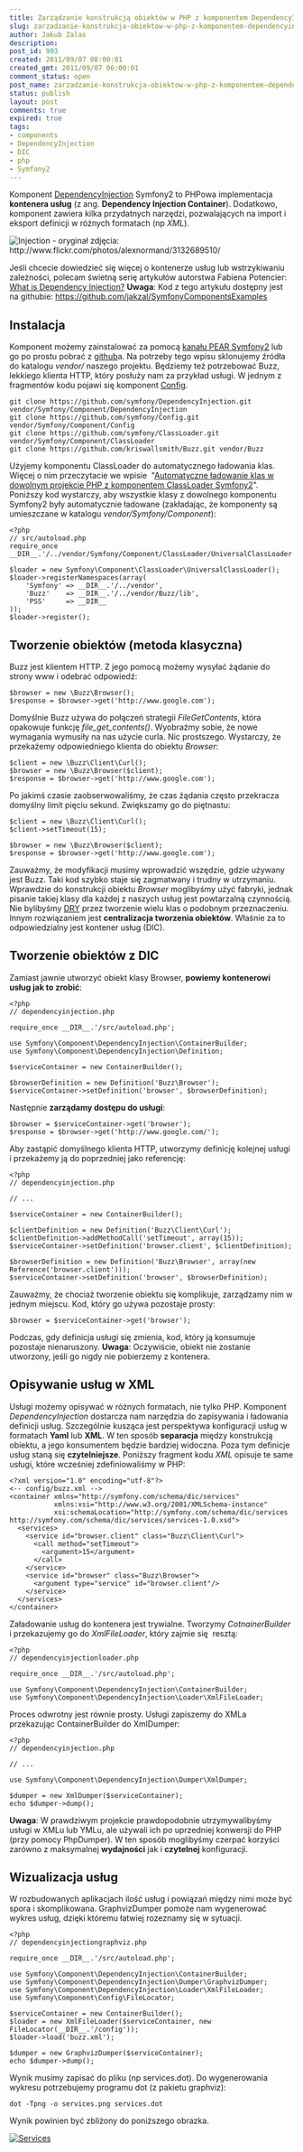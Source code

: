 ```yaml
---
title: Zarządzanie konstrukcją obiektów w PHP z komponentem DependencyInjection Symfony2
slug: zarzadzanie-konstrukcja-obiektow-w-php-z-komponentem-dependencyinjection-symfony2
author: Jakub Zalas
description: 
post_id: 993
created: 2011/09/07 08:00:01
created_gmt: 2011/09/07 06:00:01
comment_status: open
post_name: zarzadzanie-konstrukcja-obiektow-w-php-z-komponentem-dependencyinjection-symfony2
status: publish
layout: post
comments: true
expired: true
tags:
- components
- DependencyInjection
- DIC
- php
- Symfony2
---
```


Komponent [DependencyInjection](https://github.com/symfony/DependencyInjection) Symfony2 to PHPowa implementacja **kontenera usług** (z ang. **Dependency Injection Container**). Dodatkowo, komponent zawiera kilka przydatnych narzędzi, pozwalających na import i eksport definicji w różnych formatach (np _XML_).

<div class="text-center">
    <img src="/uploads/wp/2011/08/injection.png" title="Injection - oryginał zdjęcia: http://www.flickr.com/photos/alexnormand/3132689510/" alt="Injection - oryginał zdjęcia: http://www.flickr.com/photos/alexnormand/3132689510/" class="img-responsive" />
</div>

Jeśli chcecie dowiedzieć się więcej o kontenerze usług lub wstrzykiwaniu zależności, polecam świetną serię artykułów autorstwa Fabiena Potencier: [What is Dependency Injection?](http://fabien.potencier.org/article/11/what-is-dependency-injection) **Uwaga**: Kod z tego artykułu dostępny jest na githubie: <https://github.com/jakzal/SymfonyComponentsExamples>

## Instalacja

Komponent możemy zainstalować za pomocą [kanału PEAR Symfony2](http://pear.symfony.com/) lub go po prostu pobrać z [github](https://github.com/symfony/Finder)a. Na potrzeby tego wpisu sklonujemy źródła do katalogu _vendor/_ naszego projektu. Będziemy też potrzebować Buzz, lekkiego klienta HTTP, który posłuży nam za przykład usługi. W jednym z fragmentów kodu pojawi się komponent [Config](https://github.com/symfony/Config/). 
    
    
    git clone https://github.com/symfony/DependencyInjection.git vendor/Symfony/Component/DependencyInjection
    git clone https://github.com/symfony/Config.git vendor/Symfony/Component/Config
    git clone https://github.com/symfony/ClassLoader.git vendor/Symfony/Component/ClassLoader
    git clone https://github.com/kriswallsmith/Buzz.git vendor/Buzz

Użyjemy komponentu ClassLoader do automatycznego ładowania klas. Więcej o nim przeczytacie we wpisie  "[Automatyczne ładowanie klas w dowolnym projekcie PHP z komponentem ClassLoader Symfony2](/automatyczne-ladowanie-klas-w-dowolnym-projekcie-php-z-komponentem-classloader-symfony2)". Poniższy kod wystarczy, aby wszystkie klasy z dowolnego komponentu Symfony2 były automatycznie ładowane (zakładając, że komponenty są umieszczane w katalogu _vendor/Symfony/Component_): 
    
    
    <?php
    // src/autoload.php
    require_once __DIR__.'/../vendor/Symfony/Component/ClassLoader/UniversalClassLoader.php';
    
    $loader = new Symfony\Component\ClassLoader\UniversalClassLoader();
    $loader->registerNamespaces(array(
        'Symfony' => __DIR__.'/../vendor',
        'Buzz'    => __DIR__.'/../vendor/Buzz/lib',
        'PSS'     => __DIR__
    ));
    $loader->register();

## Tworzenie obiektów (metoda klasyczna)

Buzz jest klientem HTTP. Z jego pomocą możemy wysyłać żądanie do strony www i odebrać odpowiedź: 
    
    
    $browser = new \Buzz\Browser();
    $response = $browser->get('http://www.google.com');

Domyślnie Buzz używa do połączeń strategii _FileGetContents_, która opakowuje funkcję _file_get_contents()_. Wyobraźmy sobie, że nowe wymagania wymusiły na nas użycie curla. Nic prostszego. Wystarczy, że przekażemy odpowiedniego klienta do obiektu _Browser_: 
    
    
    $client = new \Buzz\Client\Curl();
    $browser = new \Buzz\Browser($client);
    $response = $browser->get('http://www.google.com');

Po jakimś czasie zaobserwowaliśmy, że czas żądania często przekracza domyślny limit pięciu sekund. Zwiększamy go do piętnastu: 
    
    
    $client = new \Buzz\Client\Curl();
    $client->setTimeout(15);
    
    $browser = new \Buzz\Browser($client);
    $response = $browser->get('http://www.google.com');

Zauważmy, że modyfikacji musimy wprowadzić wszędzie, gdzie używany jest Buzz. Taki kod szybko staje się zagmatwany i trudny w utrzymaniu. Wprawdzie do konstrukcji obiektu _Browser_ moglibyśmy użyć fabryki, jednak pisanie takiej klasy dla każdej z naszych usług jest powtarzalną czynnością. Nie bylibyśmy [DRY](http://en.wikipedia.org/wiki/Don't_repeat_yourself) przez tworzenie wielu klas o podobnym przeznaczeniu. Innym rozwiązaniem jest **centralizacja tworzenia obiektów**. Właśnie za to odpowiedzialny jest kontener usług (DIC). 

## Tworzenie obiektów z DIC

Zamiast jawnie utworzyć obiekt klasy Browser, **powiemy kontenerowi usług jak to zrobić**: 
    
    
    <?php
    // dependencyinjection.php
    
    require_once __DIR__.'/src/autoload.php';
    
    use Symfony\Component\DependencyInjection\ContainerBuilder;
    use Symfony\Component\DependencyInjection\Definition;
    
    $serviceContainer = new ContainerBuilder();
    
    $browserDefinition = new Definition('Buzz\Browser');
    $serviceContainer->setDefinition('browser', $browserDefinition);

Następnie **zarządamy dostępu do usługi**: 
    
    
    $browser = $serviceContainer->get('browser');
    $response = $browser->get('http://www.google.com/');

Aby zastąpić domyślnego klienta HTTP, utworzymy definicję kolejnej usługi i przekażemy ją do poprzedniej jako referencję: 
    
    
    <?php
    // dependencyinjection.php
    
    // ...
    
    $serviceContainer = new ContainerBuilder();
    
    $clientDefinition = new Definition('Buzz\Client\Curl');
    $clientDefinition->addMethodCall('setTimeout', array(15));
    $serviceContainer->setDefinition('browser.client', $clientDefinition);
    
    $browserDefinition = new Definition('Buzz\Browser', array(new Reference('browser.client')));
    $serviceContainer->setDefinition('browser', $browserDefinition);

Zauważmy, że chociaż tworzenie obiektu się komplikuje, zarządzamy nim w jednym miejscu. Kod, który go używa pozostaje prosty: 
    
    
    $browser = $serviceContainer->get('browser');

Podczas, gdy definicja usługi się zmienia, kod, który ją konsumuje pozostaje nienaruszony. **Uwaga**: Oczywiście, obiekt nie zostanie utworzony, jeśli go nigdy nie pobierzemy z kontenera. 

## Opisywanie usług w XML

Usługi możemy opisywać w różnych formatach, nie tylko PHP. Komponent _DependencyInjection_ dostarcza nam narzędzia do zapisywania i ładowania definicji usług. Szczególnie kusząca jest perspektywa konfiguracji usług w formatach **Yaml** lub **XML**. W ten sposób **separacja** między konstrukcją obiektu, a jego konsumentem będzie bardziej widoczna. Poza tym definicje usług staną się **czytelniejsze**. Poniższy fragment kodu _XML_ opisuje te same usługi, które wcześniej zdefiniowaliśmy w PHP: 
    
    
    <?xml version="1.0" encoding="utf-8"?>
    <-- config/buzz.xml -->
    <container xmlns="http://symfony.com/schema/dic/services"
               xmlns:xsi="http://www.w3.org/2001/XMLSchema-instance"
               xsi:schemaLocation="http://symfony.com/schema/dic/services http://symfony.com/schema/dic/services/services-1.0.xsd">
      <services>
        <service id="browser.client" class="Buzz\Client\Curl">
          <call method="setTimeout">
            <argument>15</argument>
          </call>
        </service>
        <service id="browser" class="Buzz\Browser">
          <argument type="service" id="browser.client"/>
        </service>
      </services>
    </container>

Załadowanie usług do kontenera jest trywialne. Tworzymy _CotnainerBuilder_ i przekazujemy go do _XmlFileLoader_, który zajmie się  resztą: 
    
    
    <?php
    // dependencyinjectionloader.php
    
    require_once __DIR__.'/src/autoload.php';
    
    use Symfony\Component\DependencyInjection\ContainerBuilder;
    use Symfony\Component\DependencyInjection\Loader\XmlFileLoader;

Proces odwrotny jest równie prosty. Usługi zapiszemy do XMLa przekazując ContainerBuilder do XmlDumper:

    <?php
    // dependencyinjection.php

    // ...

    use Symfony\Component\DependencyInjection\Dumper\XmlDumper;

    $dumper = new XmlDumper($serviceContainer);
    echo $dumper->dump();

**Uwaga**: W prawdziwym projekcie prawdopodobnie utrzymywalibyśmy usługi w XMLu lub YMLu, ale używali ich po uprzedniej konwersji do PHP (przy pomocy PhpDumper). W ten sposób moglibyśmy czerpać korzyści zarówno z maksymalnej **wydajności** jak i **czytelnej** konfiguracji.

## Wizualizacja usług

W rozbudowanych aplikacjach ilość usług i powiązań między nimi może być spora i skomplikowana. GraphvizDumper pomoże nam wygenerować wykres usług, dzięki któremu łatwiej rozeznamy się w sytuacji.

    <?php
    // dependencyinjectiongraphviz.php

    require_once __DIR__.'/src/autoload.php';

    use Symfony\Component\DependencyInjection\ContainerBuilder;
    use Symfony\Component\DependencyInjection\Dumper\GraphvizDumper;
    use Symfony\Component\DependencyInjection\Loader\XmlFileLoader;
    use Symfony\Component\Config\FileLocator;

    $serviceContainer = new ContainerBuilder();
    $loader = new XmlFileLoader($serviceContainer, new FileLocator(__DIR__.'/config'));
    $loader->load('buzz.xml');

    $dumper = new GraphvizDumper($serviceContainer);
    echo $dumper->dump();

Wynik musimy zapisać do pliku (np services.dot). Do wygenerowania wykresu potrzebujemy programu dot (z pakietu graphviz):

    dot -Tpng -o services.png services.dot

Wynik powinien być zbliżony do poniższego obrazka.

<div class="text-center">
    <a href="/uploads/wp/2011/08/services.png"><img src="/uploads/wp/2011/08/services-400x112.png" alt="Services" /></a>
</div>
